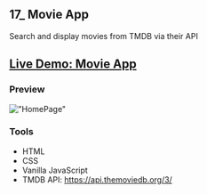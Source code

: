 ## 17_ Movie App

Search and display movies from TMDB via their API

## [Live Demo: Movie App](https://17-movie-app-gdbecker.replit.app/)

### Preview

!["HomePage"](./HomePage.png)

### Tools
- HTML
- CSS
- Vanilla JavaScript
- TMDB API: https://api.themoviedb.org/3/